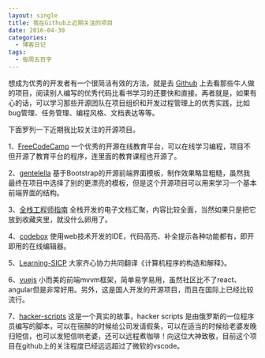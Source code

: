 ```yaml
---
layout: single
title: 我在Github上近期关注的项目
date: 2016-04-30
categories:
  - 博客日记
tags:
  - 每周五百字
--- 
```

想成为优秀的开发者有一个很简洁有效的方法，就是去 [Github](https://github.com) 上去看那些牛人做的项目，阅读别人编写的优秀代码比看书学习的还要快和直接。再者就是，如果有心的话，可以学习那些开源团队在项目组织和开发过程管理上的优秀实践，比如bug管理、任务管理、编程风格、文档表达等等。

下面罗列一下近期我比较关注的开源项目。

1、[FreeCodeCamp](https://github.com/FreeCodeCamp/FreeCodeCamp) 一个优秀的开源在线教育平台，可以在线学习编程，项目不但开源了教育平台的程序，连里面的教育课程也开源了。

2、[gentelella](https://github.com/puikinsh/gentelella) 基于Bootstrap的开源前端界面模板，制作效果略显粗糙，虽然我最终在项目中选择了别的更漂亮的模板，但是这个开源项目可以用来学习一个基本前端界面的结构。

3、[全栈工程师指南](https://github.com/phodal/growth-ebook) 全栈开发的电子文档汇聚，内容比较全面，当然如果只是把它放到收藏夹里，就没什么卵用了。

4、[codebox](https://github.com/CodeboxIDE/codebox) 使用web技术开发的IDE，代码高亮、补全提示各种功能都有，即开即用的在线编辑器。

5、[Learning-SICP](https://github.com/DeathKing/Learning-SICP) 大家齐心协力共同翻译《计算机程序的构造和解释》。

6、[vuejs](https://github.com/vuejs/vue) 小而美的前端mvvm框架，简单易学易用，虽然社区比不了react、angular但是非常好用。另外，这是国人开发的开源项目，而且在国际上已经比较流行。

7、[hacker-scripts](https://github.com/NARKOZ/hacker-scripts) 这是一个真实的故事，hacker scripts 是由俄罗斯的一位程序员编写的脚本，可以在宿醉的时候给公司发请假条，可以在适当的时候给老婆发晚归短信，也可以发短信哄老婆，还可以远程煮咖啡！向这位大神致敬，目前这个项目在github上的关注程度已经远远超过了微软的vscode。

